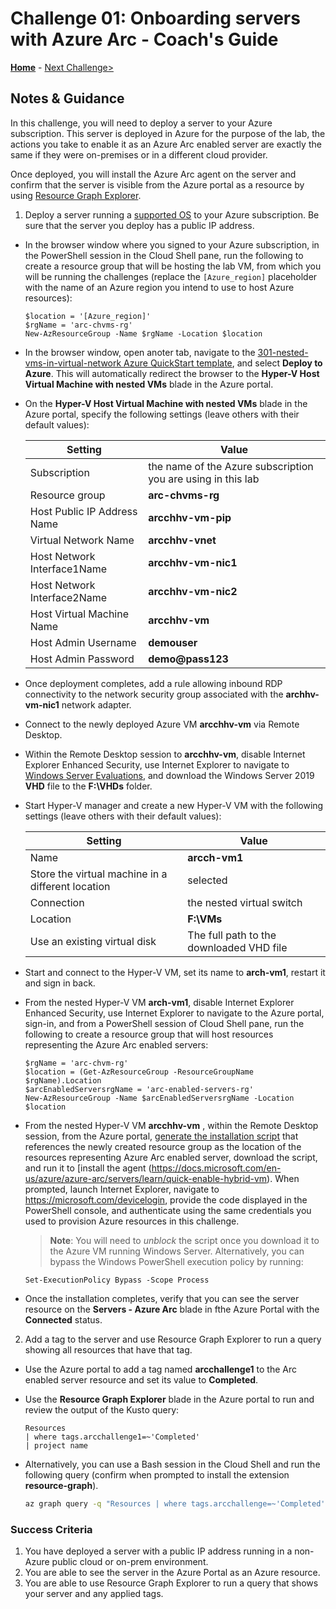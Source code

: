 # Challenge 01: Onboarding servers with Azure Arc - Coach's Guide

**[Home](../readme.md)** - [Next Challenge>](./Solution-02.md)

## Notes & Guidance

In this challenge, you will need to deploy a server to your Azure subscription. This server is deployed in Azure for the purpose of the lab, the actions you take to enable it as an Azure Arc enabled server are exactly the same if they were on-premises or in a different cloud provider.

Once deployed, you will install the Azure Arc agent on the server and confirm that the server is visible from the Azure portal as a resource by using [Resource Graph Explorer](https://docs.microsoft.com/en-us/azure/governance/resource-graph/first-query-portal).

1. Deploy a server running a [supported OS](https://docs.microsoft.com/en-us/azure/azure-arc/servers/agent-overview#supported-operating-systems) to your Azure subscription. Be sure that the server you deploy has a public IP address. 

- In the browser window where you signed to your Azure subscription, in the PowerShell session in the Cloud Shell pane, run the following to create a resource group that will be hosting the lab VM, from which you will be running the challenges (replace the `[Azure_region]` placeholder with the name of an Azure region you intend to use to host Azure resources):

   ```pwsh
   $location = '[Azure_region]'
   $rgName = 'arc-chvms-rg'
   New-AzResourceGroup -Name $rgName -Location $location
   ```

- In the browser window, open anoter tab, navigate to the [301-nested-vms-in-virtual-network Azure QuickStart template](https://github.com/Azure/azure-quickstart-templates/tree/master/demos/nested-vms-in-virtual-network), and select **Deploy to Azure**. This will automatically redirect the browser to the **Hyper-V Host Virtual Machine with nested VMs** blade in the Azure portal.
- On the **Hyper-V Host Virtual Machine with nested VMs** blade in the Azure portal, specify the following settings (leave others with their default values):

    | Setting | Value |
    | --- | --- |
    | Subscription | the name of the Azure subscription you are using in this lab |
    | Resource group | **arc-chvms-rg** |
    | Host Public IP Address Name | **arcchhv-vm-pip** |
    | Virtual Network Name | **arcchhv-vnet** |
    | Host Network Interface1Name | **arcchhv-vm-nic1** |
    | Host Network Interface2Name | **arcchhv-vm-nic2** |
    | Host Virtual Machine Name | **arcchhv-vm** |
    | Host Admin Username | **demouser** |
    | Host Admin Password | **demo@pass123** |

- Once deployment completes, add a rule allowing inbound RDP connectivity to the network security group associated with the **archhv-vm-nic1** network adapter.
- Connect to the newly deployed Azure VM **arcchhv-vm** via Remote Desktop. 
- Within the Remote Desktop session to **arcchhv-vm**, disable Internet Explorer Enhanced Security, use Internet Explorer to navigate to [Windows Server Evaluations](https://www.microsoft.com/en-us/evalcenter/evaluate-windows-server-2019), and download the Windows Server 2019 **VHD** file to the **F:\VHDs** folder.
- Start Hyper-V manager and create a new Hyper-V VM with the following settings (leave others with their default values):

    | Setting | Value |
    | --- | --- |
    | Name | **arcch-vm1** |
    | Store the virtual machine in a different location | selected |
    | Connection | the nested virtual switch |
    | Location | **F:\VMs** |
    | Use an existing virtual disk | The full path to the downloaded VHD file |

- Start and connect to the Hyper-V VM, set its name to **arch-vm1**, restart it and sign in back.
- From the nested Hyper-V VM **arch-vm1**, disable Internet Explorer Enhanced Security, use Internet Explorer to navigate to the Azure portal, sign-in, and from a PowerShell session of Cloud Shell pane, run the following to create a resource group that will host resources representing the Azure Arc enabled servers:

   ```pwsh
   $rgName = 'arc-chvm-rg'
   $location = (Get-AzResourceGroup -ResourceGroupName $rgName).Location
   $arcEnabledServersrgName = 'arc-enabled-servers-rg'
   New-AzResourceGroup -Name $arcEnabledServersrgName -Location $location
   ```

- From the nested Hyper-V VM **arcchhv-vm** , within the Remote Desktop session, from the Azure portal, [generate the installation script](https://docs.microsoft.com/en-us/azure/azure-arc/servers/learn/quick-enable-hybrid-vm) that references the newly created resource group as the location of the resources representing Azure Arc enabled server, download the script, and run it to [install the agent (https://docs.microsoft.com/en-us/azure/azure-arc/servers/learn/quick-enable-hybrid-vm). When prompted, launch Internet Explorer, navigate to https://microsoft.com/devicelogin, provide the code displayed in the PowerShell console, and authenticate using the same credentials you used to provision Azure resources in this challenge.

   >**Note**: You will need to *unblock* the script once you download it to the Azure VM running Windows Server. Alternatively, you can bypass the Windows PowerShell execution policy by running:

   ```pwsh
   Set-ExecutionPolicy Bypass -Scope Process
   ```

- Once the installation completes, verify that you can see the server resource on the **Servers - Azure Arc** blade in fthe Azure Portal with the **Connected** status.

2. Add a tag to the server and use Resource Graph Explorer to run a query showing all resources that have that tag.

- Use the Azure portal to add a tag named **arcchallenge1** to the Arc enabled server resource and set its value to **Completed**.
- Use the **Resource Graph Explorer** blade in the Azure portal to run and review the output of the Kusto query:

   ```kusto
   Resources
   | where tags.arcchallenge1=~'Completed'
   | project name
   ```

- Alternatively, you can use a Bash session in the Cloud Shell and run the following query (confirm when prompted to install the extension **resource-graph**).

   ```bash
   az graph query -q "Resources | where tags.arcchallenge=~'Completed' | project name" --output tsv
   ```

### Success Criteria

1. You have deployed a server with a public IP address running in a non-Azure public cloud or on-prem environment.
2. You are able to see the server in the Azure Portal as an Azure resource.
3. You are able to use Resource Graph Explorer to run a query that shows your server and any applied tags.

